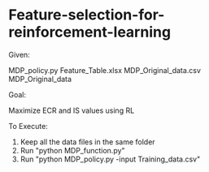 # Feature-selection-for-reinforcement-learning

Given: 

MDP_policy.py
Feature_Table.xlsx
MDP_Original_data.csv
MDP_Original_data

Goal:

Maximize ECR and IS values using RL

To Execute:

1. Keep all the data files in the same folder
2. Run "python MDP_function.py"
3. Run "python MDP_policy.py -input Training_data.csv"
